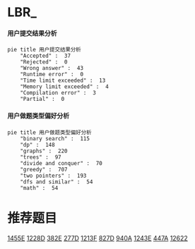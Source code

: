 # LBR_

<!-- tabs:start -->



#### **用户提交结果分析**

```mermaid
pie title 用户提交结果分析
    "Accepted" :  37
    "Rejected" :  0
    "Wrong answer" :  43
    "Runtime error" :  0
    "Time limit exceeded" :  13
    "Memory limit exceeded" :  4
    "Compilation error" :  3
    "Partial" :  0
```

#### **用户做题类型偏好分析**

```mermaid
pie title 用户做题类型偏好分析
    "binary search" :  115
    "dp" :  148
    "graphs" :  220
    "trees" :  97
    "divide and conquer" :  70
    "greedy" :  707
    "two pointers" :  193
    "dfs and similar" :  54
    "math" :  54
```



<!-- tabs:end -->
# 推荐题目
[1455E](https://codeforces.com/contest/1455/problem/E)
[1228D](https://codeforces.com/contest/1228/problem/D)
[382E](https://codeforces.com/contest/382/problem/E)
[277D](https://codeforces.com/contest/277/problem/D)
[1213F](https://codeforces.com/contest/1213/problem/F)
[827D](https://codeforces.com/contest/827/problem/D)
[940A](https://codeforces.com/contest/940/problem/A)
[1243E](https://codeforces.com/contest/1243/problem/E)
[447A](https://codeforces.com/contest/447/problem/A)
[12622](https://codeforces.com/contest/1262/problem/2)
